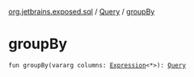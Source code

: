[org.jetbrains.exposed.sql](../index.md) / [Query](index.md) / [groupBy](.)

# groupBy

`fun groupBy(vararg columns: `[`Expression`](../-expression/index.md)`<*>): `[`Query`](index.md)